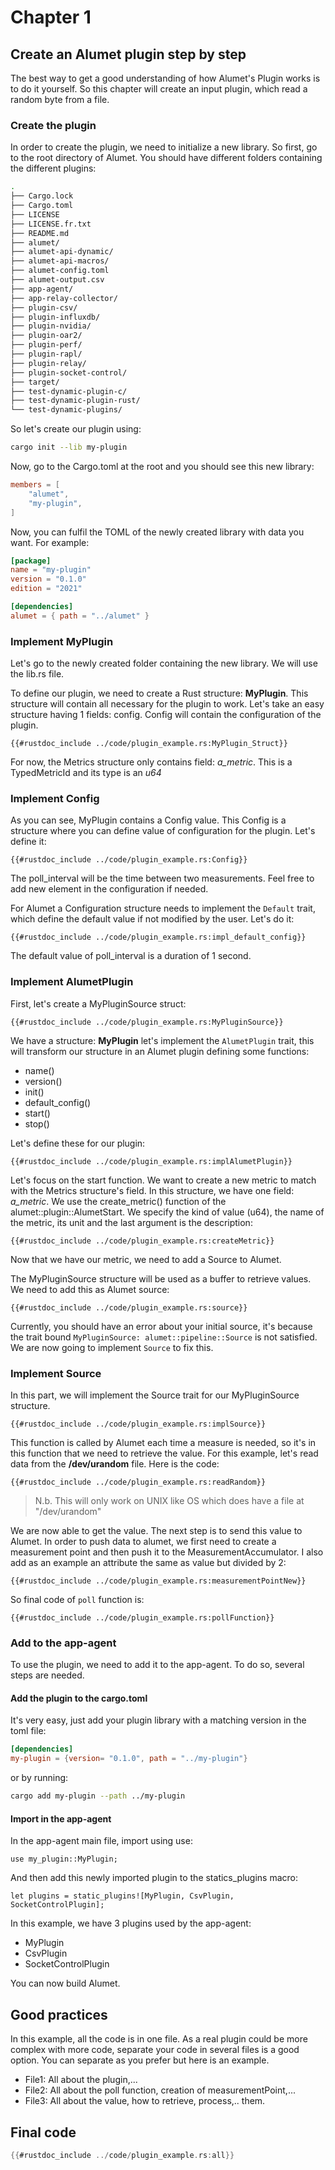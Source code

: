 # Chapter 1

## Create an Alumet plugin step by step

The best way to get a good understanding of how Alumet's Plugin works is to do it yourself. So this chapter will create an input plugin, which
read a random byte from a file.

### Create the plugin

In order to create the plugin, we need to initialize a new library. So first, go to the root directory of Alumet. You should have different
folders containing the different plugins:

```bash
.
├── Cargo.lock
├── Cargo.toml
├── LICENSE
├── LICENSE.fr.txt
├── README.md
├── alumet/
├── alumet-api-dynamic/
├── alumet-api-macros/
├── alumet-config.toml
├── alumet-output.csv
├── app-agent/
├── app-relay-collector/
├── plugin-csv/
├── plugin-influxdb/
├── plugin-nvidia/
├── plugin-oar2/
├── plugin-perf/
├── plugin-rapl/
├── plugin-relay/
├── plugin-socket-control/
├── target/
├── test-dynamic-plugin-c/
├── test-dynamic-plugin-rust/
└── test-dynamic-plugins/
```

So let's create our plugin using:

```bash
cargo init --lib my-plugin
```

Now, go to the Cargo.toml at the root and you should see this new library:

```toml
members = [
    "alumet",
    "my-plugin",
]
```

Now, you can fulfil the TOML of the newly created library with data you want. For example:

```toml
[package]
name = "my-plugin"
version = "0.1.0"
edition = "2021"

[dependencies]
alumet = { path = "../alumet" }
```

### Implement MyPlugin

Let's go to the newly created folder containing the new library. We will use the lib.rs file.

To define our plugin, we need to create a Rust structure: **MyPlugin**. This structure will contain all necessary for the plugin to work.
Let's take an easy structure having 1 fields: config. Config will contain the configuration of the plugin.

```rust,ignore 
{{#rustdoc_include ../code/plugin_example.rs:MyPlugin_Struct}}
```

For now, the Metrics structure only contains field: *a_metric*. This is a TypedMetricId and its type is an *u64*

### Implement Config

As you can see, MyPlugin contains a Config value. This Config is a structure where you can define value of configuration for the plugin.
Let's define it:

```rust,ignore
{{#rustdoc_include ../code/plugin_example.rs:Config}}
```

The poll_interval will be the time between two measurements. Feel free to add new element in the configuration if needed.

For Alumet a Configuration structure needs to implement the `Default` trait, which define the default value if not modified by the user.
Let's do it:

```rust,ignore
{{#rustdoc_include ../code/plugin_example.rs:impl_default_config}}
```

The default value of poll_interval is a duration of 1 second.

### Implement AlumetPlugin

First, let's create a MyPluginSource struct:

```rust,ignore
{{#rustdoc_include ../code/plugin_example.rs:MyPluginSource}}
```

We have a structure: **MyPlugin** let's implement the `AlumetPlugin` trait, this will transform our structure in an Alumet plugin
defining some functions:

- name()
- version()
- init()
- default_config()
- start()
- stop()

Let's define these for our plugin:

```rust,ignore
{{#rustdoc_include ../code/plugin_example.rs:implAlumetPlugin}}
```

Let's focus on the start function.
We want to create a new metric to match with the Metrics structure's field. In this structure, we have one field: *a_metric*.
We use the create_metric() function of the alumet::plugin::AlumetStart. We specify the kind of value (u64), the name
of the metric, its unit and the last argument is the description:

```rust,ignore
{{#rustdoc_include ../code/plugin_example.rs:createMetric}}
```

Now that we have our metric, we need to add a Source to Alumet.

The MyPluginSource structure will be used as a buffer to retrieve values. We need to add this as Alumet source:

```rust,ignore
{{#rustdoc_include ../code/plugin_example.rs:source}}
```

Currently, you should have an error about your initial source, it's because the trait bound
`MyPluginSource: alumet::pipeline::Source` is not satisfied. We are now going to implement `Source` to fix this.

### Implement Source

In this part, we will implement the Source trait for our MyPluginSource structure.

```rust,ignore
{{#rustdoc_include ../code/plugin_example.rs:implSource}}
```

This function is called by Alumet each time a measure is needed, so it's in this function that we need to retrieve the value.
For this example, let's read data from the **/dev/urandom** file.
Here is the code:

```rust,ignore
{{#rustdoc_include ../code/plugin_example.rs:readRandom}}
```

> N.b. This will only work on UNIX like OS which does have a file at "/dev/urandom"

We are now able to get the value. The next step is to send this value to Alumet.
In order to push data to alumet, we first need to create a measurement point and then push it to the MeasurementAccumulator.
I also add as an example an attribute the same as value but divided by 2:

```rust,ignore
{{#rustdoc_include ../code/plugin_example.rs:measurementPointNew}}
```

So final code of `poll` function is:

```rust,ignore
{{#rustdoc_include ../code/plugin_example.rs:pollFunction}}
```

### Add to the app-agent

To use the plugin, we need to add it to the app-agent. To do so, several steps are needed.

#### Add the plugin to the cargo.toml

It's very easy, just add your plugin library with a matching version in the toml file:

```toml
[dependencies]
my-plugin = {version= "0.1.0", path = "../my-plugin"}
```

or by running:

```bash
cargo add my-plugin --path ../my-plugin
```

#### Import in the app-agent

In the app-agent main file, import using use:

```rust,ignore
use my_plugin::MyPlugin;
```

And then add this newly imported plugin to the statics_plugins macro:

```rust,ignore
let plugins = static_plugins![MyPlugin, CsvPlugin, SocketControlPlugin];
```

In this example, we have 3 plugins used by the app-agent:

- MyPlugin
- CsvPlugin
- SocketControlPlugin

You can now build Alumet.

## Good practices

In this example, all the code is in one file. As a real plugin could be more complex with more code, separate your 
code in several files is a good option. You can separate as you prefer but here is an example.
- File1: All about the plugin,...
- File2: All about the poll function, creation of measurementPoint,...  
- File3: All about the value, how to retrieve, process,.. them.

## Final code

```rust
{{#rustdoc_include ../code/plugin_example.rs:all}}
```
